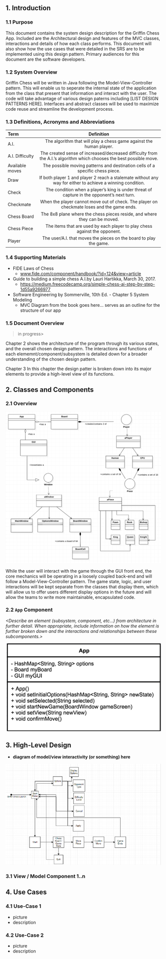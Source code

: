 ## 1. Introduction

### 1.1 Purpose
This document contains the system design description for the Griffin Chess App. Included are the Architectural design and features of the MVC classes, interactions and details of how each class performs. This document will also show how the use cases that were detailed in the SRS are to be implemented using this design pattern.
Primary audiences for this document are the software developers. 

### 1.2 System Overview
Griffin Chess will be written in Java following the Model-View-Controller pattern. This will enable us to seperate the internal state of the application from the class that present that information and interact with the user. The code will take advantage of various design paterns including [LIST DESIGN PATTERNS HERE]. Interfaces and abstract classes will be used to maximize code reuse and streamline the development process.

### 1.3 Definitions, Acronyms and Abbreviations
_<List any project definitions and acronyms introduced to the project by this design.>_
  
|Term | Definition|
|:-------|:---------:|
|A.I.|The algorithm that will play a chess game against the human player.|
|A.I. Difficulty|The created sense of increased/decreased difficulty from the A.I.’s algorithm which chooses the best possible move.|                      
|Available moves|The possible moving patterns and destination cells of a specific chess piece.| 
|Draw|If both player 1 and player 2 reach a stalemate without any way for either to achieve a winning condition.|
|Check|The condition when a player’s king is under threat of capture in the opponent’s next turn.|
|Checkmate|When the player cannot move out of check. The player on checkmate loses and the game ends.|
|Chess Board|The 8x8 plane where the chess pieces reside, and where they can be moved.|
|Chess Piece|The items that are used by each player to play chess against the opponent.|
|Player|The user/A.I. that moves the pieces on the board to play the game.|

### 1.4 Supporting Materials
* FIDE Laws of Chess
  * www.fide.com/component/handbook/?id=124&view=article
* Guide to building a simple chess A.I.by Lauri Hartikka, March 30, 2017.
  * https://medium.freecodecamp.org/simple-chess-ai-step-by-step-1d55a9266977
* Software Engineering by Sommerville, 10th Ed. - Chapter 5 System Modeling
  * MVC Diagram from the book goes here... serves as an outline for the structure of our app
  

### 1.5 Document Overview
>in progress>

Chapter 2 shows the architecture of the program through its various states, and the overall chosen design pattern. The interactions and functions of each elememnt/component/subsystem is detailed down for a broader understanding of the chosen design pattern.

Chapter 3 In this chapter the design patter is broken down into its major elements to provide a high-level view of its functions.


## 2. Classes and Components

### 2.1 Overview

![High-Level Class Diagram](./images/high-level-classes.png)

While the user will interact with the game through the GUI front end, the core mechanics will be operating in a loosely coupled back-end and will follow a Model-View-Controller pattern. The game state, logic, and user interactions will be kept separate from the classes that display them, which will allow us to offer users different display options in the future and will allow the teams to write more maintainable, encapsulated code.

### 2.2 `App` Component 
_<Describe an element (subsystem, component, etc...) from architecture in further detail. When appropriate, include information on how the element is further broken down and the interactions and relationships between these subcomponents.>_

![image](./images/app.png)

## 3. High-Level Design
* **diagram of model/view interactivity (or something) here**

![State Diagram](./images/state-diagram.png)

### 3.1 View / Model Component 1..n
_<Provide a description and diagrams of a system component or set of components that describes a clearly defined view or model of the entire system or a subset of the system.>_

## 4. Use Cases

### 4.1 Use-Case 1
* picture
* description

### 4.2 Use-Case 2
* picture
* description